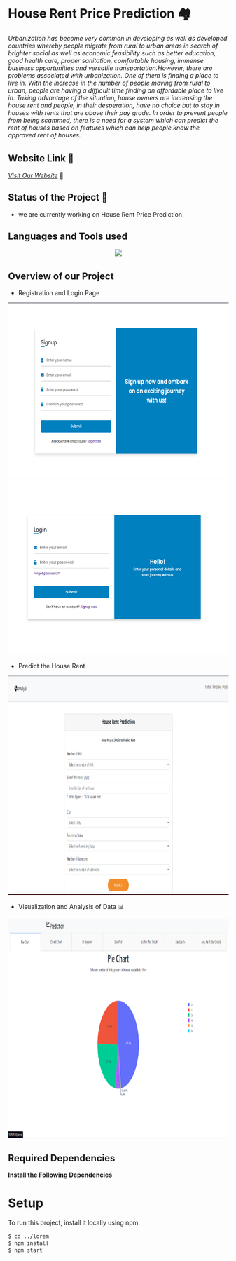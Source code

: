 # House Rent Price Prediction :houses:
###### Urbanization has become very common in developing as well as developed countries whereby people migrate from rural to urban areas in search of brighter social as well as economic feasibility such as better education, good health care, proper sanitation, comfortable housing, immense business opportunities and versatile transportation.However, there are problems associated with urbanization. One of them is finding a place to live in. With the increase in the number of people moving from rural to urban, people are having a difficult time finding an affordable place to live in. Taking advantage of the situation, house owners are increasing the house rent and people, in their desperation, have no choice but to stay in houses with rents that are above their pay grade. In order to prevent people from being scammed, there is a need for a system which can predict the rent of houses based on features which can help people know the approved rent of houses. 
## Website Link :link:
[_Visit Our Website_](http://10.70.91.61/) :yellow_heart:
## Status of the Project :telescope:
* we are currently working on House Rent Price Prediction.

## Languages and Tools used
<p align="center">
  <a href="https://skillicons.dev">
    <img src="https://skillicons.dev/icons?i=github,js,html,css,docker,django,mongodb,figma&theme=light" />
  </a>
</p>



## Overview of our Project
* Registration and Login Page

<img src="screenshot/1.png" width="600" height="400" />
<img src="screenshot/2.png" width="600" height="400" />

* Predict the House Rent 
<img src="screenshot/3.png" width="950" height="500" />

* Visualization and Analysis of Data :bar_chart:
<img src="screenshot/4.png" width="950" height="500" />


## Required Dependencies
__Install the Following Dependencies__


# Setup
To run this project, install it locally using npm:

```
$ cd ../lorem
$ npm install
$ npm start
```
